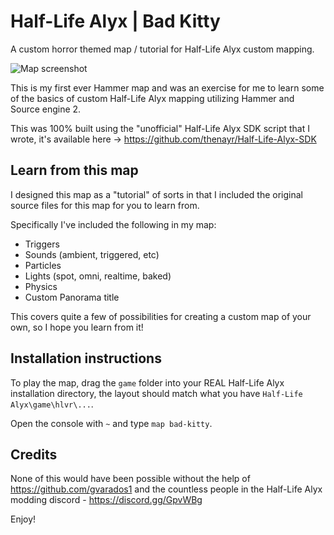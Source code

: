 # Half-Life Alyx | Bad Kitty

A custom horror themed map / tutorial for Half-Life Alyx custom mapping.

![Map screenshot](https://i.imgur.com/tCjjkV5.jpg)

This is my first ever Hammer map and was an exercise for me to learn some of the basics of custom Half-Life Alyx mapping utilizing Hammer and Source engine 2. 

This was 100% built using the "unofficial" Half-Life Alyx SDK script that I wrote, it's available here -> https://github.com/thenayr/Half-Life-Alyx-SDK

## Learn from this map
I designed this map as a "tutorial" of sorts in that I included the original source files for this map for you to learn from.  

Specifically I've included the following in my map:

- Triggers
- Sounds (ambient, triggered, etc)
- Particles
- Lights (spot, omni, realtime, baked)
- Physics
- Custom Panorama title

This covers quite a few of possibilities for creating a custom map of your own, so I hope you learn from it!

## Installation instructions

To play the map, drag the `game` folder into your REAL Half-Life Alyx installation directory, the layout should match what you have `Half-Life Alyx\game\hlvr\...`.

Open the console with `~` and type `map bad-kitty`.  

## Credits

None of this would have been possible without the help of https://github.com/gvarados1 and the countless people in the Half-Life Alyx modding discord - https://discord.gg/GpvWBg

Enjoy!